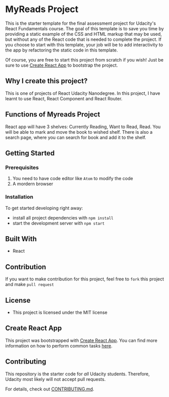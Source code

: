 # MyReads Project

This is the starter template for the final assessment project for Udacity's React Fundamentals course. The goal of this template is to save you time by providing a static example of the CSS and HTML markup that may be used, but without any of the React code that is needed to complete the project. If you choose to start with this template, your job will be to add interactivity to the app by refactoring the static code in this template.

Of course, you are free to start this project from scratch if you wish! Just be sure to use [Create React App](https://github.com/facebookincubator/create-react-app) to bootstrap the project.



## Why I create this project?
This is one of projects of React Udacity Nanodegree.  In this project, I have learnt to use React, React Component and React Router.

## Functions of Myreads Project
React app will have 3 shelves: Currently Reading, Want to Read, Read. You will be able to mark and move the book to wished shelf. There is also a search page, where you can search for book and add it to the shelf.

## Getting Started
### Prerequisites
1. You need to have code editor like `Atom` to modify the code 
2. A mordern browser

### Installation
To get started developing right away:

* install all project dependencies with `npm install`
* start the development server with `npm start`

## Built With
- React


## Contribution
If you want to make contribution for this project, feel free to `fork` this project and make `pull request`

## License
- This project is licensed under the MIT license



## Create React App

This project was bootstrapped with [Create React App](https://github.com/facebookincubator/create-react-app). You can find more information on how to perform common tasks [here](https://github.com/facebookincubator/create-react-app/blob/master/packages/react-scripts/template/README.md).

## Contributing

This repository is the starter code for _all_ Udacity students. Therefore, Udacity most likely will not accept pull requests.

For details, check out [CONTRIBUTING.md](CONTRIBUTING.md).
